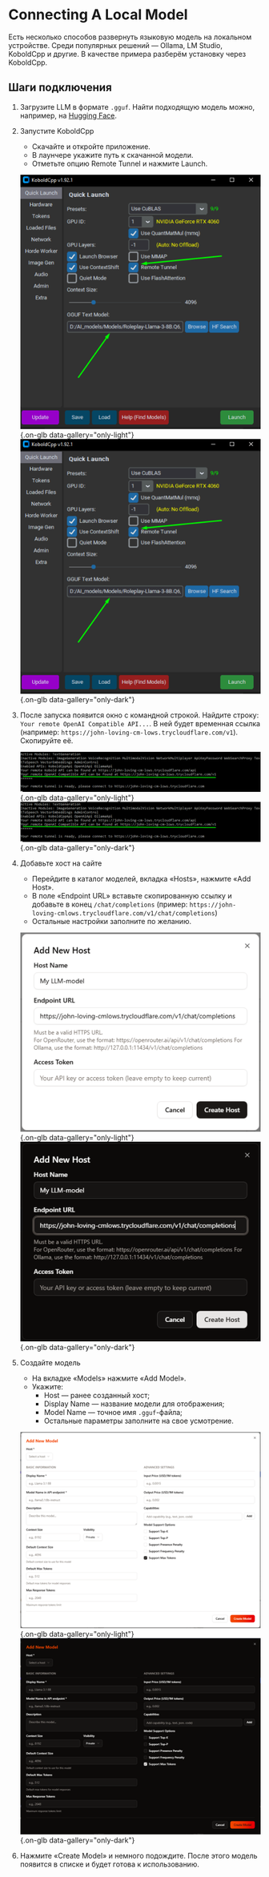 # Connecting A Local Model

Есть несколько способов развернуть языковую модель на локальном устройстве. Среди популярных решений — Ollama, LM Studio, KoboldCpp и другие. В качестве примера разберём установку через KoboldCpp.

## Шаги подключения

1. Загрузите LLM в формате `.gguf`. Найти подходящую модель можно, например, на [Hugging Face](https://huggingface.co/).
2. Запустите KoboldCpp
	- Скачайте и откройте приложение.
	- В лаунчере укажите путь к скачанной модели.
	- Отметьте опцию Remote Tunnel и нажмите Launch.

	![](assets/image/llm-model/2.png#only-light){.on-glb data-gallery="only-light"}
	![](assets/image/llm-model/2.png#only-dark){.on-glb data-gallery="only-dark"}

3. После запуска появится окно с командной строкой. Найдите строку: `Your remote OpenAI Compatible API...`. В ней будет временная ссылка (например: `https://john-loving-cm-lows.trycloudflare.com/v1`). Скопируйте её.

	![](assets/image/llm-model/3.png#only-light){.on-glb data-gallery="only-light"}
	![](assets/image/llm-model/3.png#only-dark){.on-glb data-gallery="only-dark"}

4. Добавьте хост на сайте
	- Перейдите в каталог моделей, вкладка «Hosts», нажмите «Add Host».
	- В поле «Endpoint URL» вставьте скопированную ссылку и добавьте в конец `/chat/completions` (пример: `https://john-loving-cmlows.trycloudflare.com/v1/chat/completions`)
	- Остальные настройки заполните по желанию.

	![](assets/image/llm-model/4.png#only-light){.on-glb data-gallery="only-light"}
	![](assets/image/llm-model/4_dark.png#only-dark){.on-glb data-gallery="only-dark"}

5. Создайте модель
	- На вкладке «Models» нажмите «Add Model».
	- Укажите:
		- Host — ранее созданный хост;
		- Display Name — название модели для отображения;
		- Model Name — точное имя `.gguf`-файла;
		- Остальные параметры заполните на свое усмотрение.

	![](assets/image/llm-model/5.png#only-light){.on-glb data-gallery="only-light"}
	![](assets/image/llm-model/5_dark.png#only-dark){.on-glb data-gallery="only-dark"}

6. Нажмите «Create Model» и немного подождите. После этого модель появится в списке и будет готова к использованию.